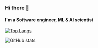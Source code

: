### Hi there 👋
#### I'm a Software engineer, ML & AI scientist

[![Top Langs](https://github-readme-stats.vercel.app/api/top-langs/?username=Skyee1114)](https://github.com/anuraghazra/github-readme-stats)

![GitHub stats](https://github-readme-stats.vercel.app/api?username=Skyee1114&show_icons=true&count_private=false)  

